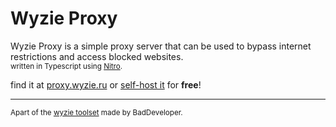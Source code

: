 # Wyzie Proxy
Wyzie Proxy is a simple proxy server that can be used to bypass internet restrictions and access blocked websites.  
<sup>
  written in Typescript using <a href="https://nitro.unjs.io">Nitro</a>.
</sup>

find it at [proxy.wyzie.ru](http://proxy.wyzie.ru) or [self-host it](https://deploy.workers.cloudflare.com/?url=https://github.com/itzcozi/wyzie-proxy) for **free**!

<hr />
<sup>
  Apart of the <a href="https://wyzie.ru">wyzie toolset</a> made by BadDeveloper.
</sup>
 
